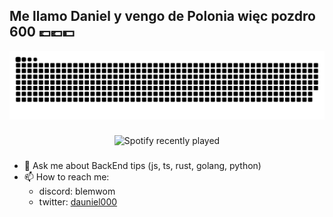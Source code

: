 
<h2 align="left">Me llamo Daniel y vengo de Polonia więc pozdro 600 💷💶💵</h2>

<div align="center">
  <img src="https://raw.githubusercontent.com/dauniel000/dauniel000/output/github-snake-dark.svg" alt="Snake animation" />
</div>

###

<div align="center">
  <img src="https://spotify-recently-played-readme.vercel.app/api?user=c6mvunckjy4fzpmw7tufh6njp&count=5" alt="Spotify recently played"  />
  
</div>

###

- 💬 Ask me about BackEnd tips (js, ts, rust, golang, python)
- 📫 How to reach me:
  - discord: blemwom
  - twitter: [dauniel000](https://x.com/dauniel000)
